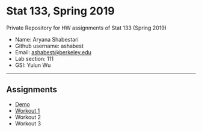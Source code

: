 # Stat 133, Spring 2019

Private Repository for HW assignments of Stat 133 (Spring 2019)

- Name: Aryana Shabestari
- Github username: ashabest
- Email: ashabest@berkeley.edu
- Lab section: 111
- GSI: Yulun Wu

-----

## Assignments

- [Demo](demo)
- [Workout 1](workout01)
- Workout 2
- Workout 3


